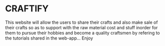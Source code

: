<h1>CRAFTIFY</h1>
This website will allow the users to share their crafts  and also make sale of their crafts so as to support with the raw material cost and stuff 
inorder for them to pursue their hobbies and become a quality craftsmen by refering to the tutorials shared in the web-app... Enjoy
